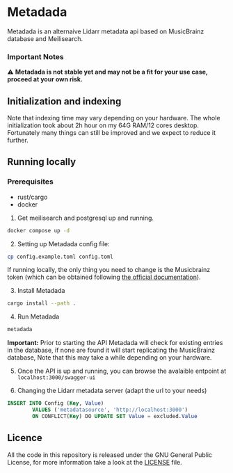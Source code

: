  # Metadada

Metadada is an alternaive Lidarr metadata api based on MusicBrainz database and Meilisearch.


### Important Notes

:warning: **Metadada is not stable yet and may not be a fit for your use case, proceed at your own risk.**

## Initialization and indexing

Note that indexing time may vary depending on your hardware.
The whole initialization took about 2h hour on my 64G RAM/12 cores desktop.
Fortunately many things can still be improved and we expect to reduce it further.

## Running locally

### Prerequisites
- rust/cargo
- docker

1. Get meilisearch and postgresql up and running.
  ```sh
  docker compose up -d
  ```

2. Setting up Metadada config file:
  ```sh
  cp config.example.toml config.toml
  ```

  If running locally, the only thing you need to change is the Musicbrainz token (which can be obtained following [the official documentation](https://musicbrainz.org/doc/Development/OAuth2)).

3. Install Metadada
  ```sh
  cargo install --path .
  ```

4. Run Metadada
  ```sh
  metadada
  ```

  **Important:** Prior to starting the API Metadada will check for existing entries in the database, if none are found it will start replicating the MusicBrainz database, Note that this may take a while depending on your hardware.

5. Once the API is up and running, you can browse the avalaible entpoint at `localhost:3000/swagger-ui`

6. Changing the Lidarr metadata server (adapt the url to your needs)
```sql
INSERT INTO Config (Key, Value)
        VALUES ('metadatasource', 'http://localhost:3000')
        ON CONFLICT(Key) DO UPDATE SET Value = excluded.Value
```

## Licence

All the code in this repository is released under the GNU General Public License, for more information take a look at
the [LICENSE](LICENSE) file.
